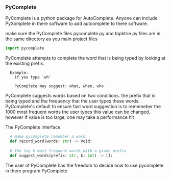 ### PyComplete 

PyComplete is a python package for AutoComplete.
Anyone can include PyXomplete in there software to add autcomplete to there software. 

make sure the PyComplete files pycomplete.py and topktrie.py files are in the same directory as you main project files
```python 
import pycomplete
```

PyComplete attempts to complete the word that is being typed by looking at the existing prefix. 
```
  Example: 
    if you type 'wh'

    PyComplete may suggest: what, when, who 

```

PyComplete suggests words based on two conditions. the prefix that is being typed and the frequency that the user
types these words. PyComplete's default to ensure fast word suggestion is to rememeber the 1000 most frequent words the user types
this value can be changed, however if value is too large, one may take a performance hit


The PyComplete interface 
```python 
  # make pycomplete remember a word
  def record_word(words: str) -> Void:
  
  # the top k most frequent words with a given prefix
  def suggest_words(prefix: str, k: int) -> []:
```
The user of PyComplete has the freedom to decide how to use pycomplete in there program 
PyComplete

